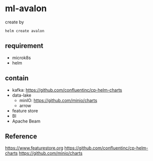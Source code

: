 # ml-avalon
create by 
```
helm create avalon
```

## requirement
- microk8s
- helm

## contain
- kafka: https://github.com/confluentinc/cp-helm-charts
- data-lake
  - minIO: https://github.com/minio/charts
  - arrow
- feature store
- BI
- Apache Beam

## Reference
https://www.featurestore.org
https://github.com/confluentinc/cp-helm-charts
https://github.com/minio/charts

